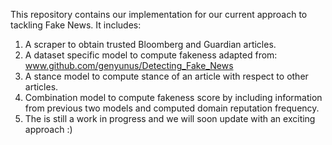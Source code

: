 This repository contains our implementation for our current approach to tackling Fake News. It includes:
1) A scraper to obtain trusted Bloomberg and Guardian articles.
2) A dataset specific model to compute fakeness adapted from: www.github.com/genyunus/Detecting_Fake_News
3) A stance model to compute stance of an article with respect to other articles.
4) Combination model to compute fakeness score by including information from previous two models and computed domain reputation frequency. 
5) The is still a work in progress and we will soon update with an exciting approach :) 
